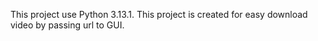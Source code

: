 This project use Python 3.13.1.
This project is created for easy download video by passing url to GUI.